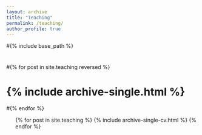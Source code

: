 ```yaml
---
layout: archive
title: "Teaching"
permalink: /teaching/
author_profile: true
---
```


#{% include base_path %}
#
#{% for post in site.teaching reversed %}
#  {% include archive-single.html %}
#{% endfor %}

  <ul>{% for post in site.teaching %}
    {% include archive-single-cv.html %}
  {% endfor %}</ul>
